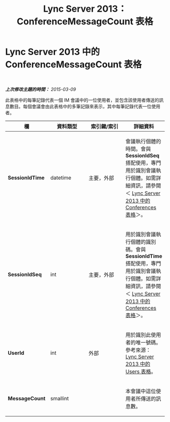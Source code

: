 ﻿---
title: Lync Server 2013：ConferenceMessageCount 表格
TOCTitle: ConferenceMessageCount 表格
ms:assetid: 78569dbf-5217-42fa-ba1a-4380f56e2a3d
ms:mtpsurl: https://technet.microsoft.com/zh-tw/library/Gg398590(v=OCS.15)
ms:contentKeyID: 49291382
ms.date: 08/10/2015
mtps_version: v=OCS.15
ms.translationtype: HT
---

# Lync Server 2013 中的 ConferenceMessageCount 表格

 

_**上次修改主題的時間：** 2015-03-09_

此表格中的每筆記錄代表一個 IM 會議中的一位使用者，並包含該使用者傳送的訊息數目。每個會議會由此表格中的多筆記錄來表示，其中每筆記錄代表一位使用者。


<table>
<colgroup>
<col style="width: 25%" />
<col style="width: 25%" />
<col style="width: 25%" />
<col style="width: 25%" />
</colgroup>
<thead>
<tr class="header">
<th>欄</th>
<th>資料類型</th>
<th>索引鍵/索引</th>
<th>詳細資料</th>
</tr>
</thead>
<tbody>
<tr class="odd">
<td><p><strong>SessionIdTime</strong></p></td>
<td><p>datetime</p></td>
<td><p>主要，外部</p></td>
<td><p>會議執行個體的時間。會與 <strong>SessionIdSeq</strong> 搭配使用，專門用於識別會議執行個體。如需詳細資訊，請參閱＜ <a href="lync-server-2013-conferences-table.md">Lync Server 2013 中的 Conferences 表格</a>＞。</p></td>
</tr>
<tr class="even">
<td><p><strong>SessionIdSeq</strong></p></td>
<td><p>int</p></td>
<td><p>主要，外部</p></td>
<td><p>用於識別會議執行個體的識別碼。會與 <strong>SessionIdTime</strong> 搭配使用，專門用於識別會議執行個體。如需詳細資訊，請參閱＜ <a href="lync-server-2013-conferences-table.md">Lync Server 2013 中的 Conferences 表格</a>＞。</p></td>
</tr>
<tr class="odd">
<td><p><strong>UserId</strong></p></td>
<td><p>int</p></td>
<td><p>外部</p></td>
<td><p>用於識別此使用者的唯一號碼。參考來源： <a href="lync-server-2013-users-table.md">Lync Server 2013 中的 Users 表格</a>。</p></td>
</tr>
<tr class="even">
<td><p><strong>MessageCount</strong></p></td>
<td><p>smallint</p></td>
<td><p> </p></td>
<td><p>本會議中這位使用者所傳送的訊息數。</p></td>
</tr>
</tbody>
</table>

